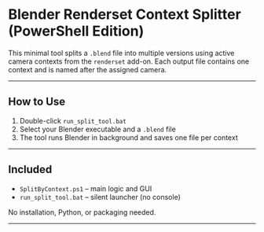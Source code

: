 # Blender Renderset Context Splitter (PowerShell Edition)

This minimal tool splits a `.blend` file into multiple versions using active camera contexts from the `renderset` add-on. Each output file contains one context and is named after the assigned camera.

---

## How to Use

1. Double-click `run_split_tool.bat`  
2. Select your Blender executable and a `.blend` file  
3. The tool runs Blender in background and saves one file per context

---

## Included

- `SplitByContext.ps1` – main logic and GUI
- `run_split_tool.bat` – silent launcher (no console)

No installation, Python, or packaging needed.

---
